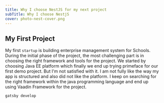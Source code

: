 ```yaml
---
title: Why I choose NestJS for my next project
subTitle: Why I choose NestjS
cover: photo-nest-cover.png
---
```

## My First Project
My first `startup` is building enterprise management system for Schools. During the initial phase of the project, the most challenging part is in choosing the right framework and tools for the project. We started by choosing Java EE platform which finally we end up trying primeface for our first demo project. But I'm not satisfied with it. I am not fully like the way my app is structured and also did not like the platform. I keep on searching for the right framework within the java programming language and end up using Vaadin Framework for the project.
```bash
gatsby develop

```
